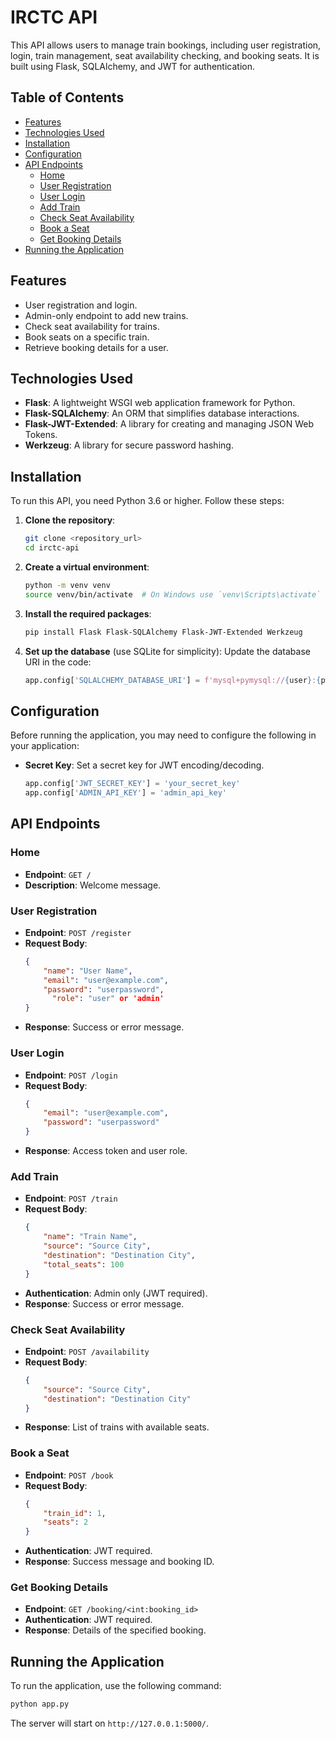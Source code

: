 # IRCTC API

 This API allows users to manage train bookings, including user registration, login, train management, seat availability checking, and booking seats. It is built using Flask, SQLAlchemy, and JWT for authentication.

## Table of Contents

- [Features](#features)
- [Technologies Used](#technologies-used)
- [Installation](#installation)
- [Configuration](#configuration)
- [API Endpoints](#api-endpoints)
  - [Home](#home)
  - [User Registration](#user-registration)
  - [User Login](#user-login)
  - [Add Train](#add-train)
  - [Check Seat Availability](#check-seat-availability)
  - [Book a Seat](#book-a-seat)
  - [Get Booking Details](#get-booking-details)
- [Running the Application](#running-the-application)

## Features

- User registration and login.
- Admin-only endpoint to add new trains.
- Check seat availability for trains.
- Book seats on a specific train.
- Retrieve booking details for a user.

## Technologies Used

- **Flask**: A lightweight WSGI web application framework for Python.
- **Flask-SQLAlchemy**: An ORM that simplifies database interactions.
- **Flask-JWT-Extended**: A library for creating and managing JSON Web Tokens.
- **Werkzeug**: A library for secure password hashing.

## Installation

To run this API, you need Python 3.6 or higher. Follow these steps:

1. **Clone the repository**:
   ```bash
   git clone <repository_url>
   cd irctc-api
   ```

2. **Create a virtual environment**:
   ```bash
   python -m venv venv
   source venv/bin/activate  # On Windows use `venv\Scripts\activate`
   ```

3. **Install the required packages**:
   ```bash
   pip install Flask Flask-SQLAlchemy Flask-JWT-Extended Werkzeug
   ```

4. **Set up the database** (use SQLite for simplicity):
   Update the database URI in the code:
   ```python
   app.config['SQLALCHEMY_DATABASE_URI'] = f'mysql+pymysql://{user}:{pwd}@{host}/{db}'
   ```

## Configuration

Before running the application, you may need to configure the following in your application:

- **Secret Key**: Set a secret key for JWT encoding/decoding.
   ```python
   app.config['JWT_SECRET_KEY'] = 'your_secret_key'
   app.config['ADMIN_API_KEY'] = 'admin_api_key'
   ```

## API Endpoints

### Home
- **Endpoint**: `GET /`
- **Description**: Welcome message.

### User Registration
- **Endpoint**: `POST /register`
- **Request Body**:
  ```json
  {
      "name": "User Name",
      "email": "user@example.com",
      "password": "userpassword",
        "role": "user" or 'admin'
  }
  ```
- **Response**: Success or error message.

### User Login
- **Endpoint**: `POST /login`
- **Request Body**:
  ```json
  {
      "email": "user@example.com",
      "password": "userpassword"
  }
  ```
- **Response**: Access token and user role.

### Add Train
- **Endpoint**: `POST /train`
- **Request Body**:
  ```json
  {
      "name": "Train Name",
      "source": "Source City",
      "destination": "Destination City",
      "total_seats": 100
  }
  ```
- **Authentication**: Admin only (JWT required).
- **Response**: Success or error message.

### Check Seat Availability
- **Endpoint**: `POST /availability`
- **Request Body**:
  ```json
  {
      "source": "Source City",
      "destination": "Destination City"
  }
  ```
- **Response**: List of trains with available seats.

### Book a Seat
- **Endpoint**: `POST /book`
- **Request Body**:
  ```json
  {
      "train_id": 1,
      "seats": 2
  }
  ```
- **Authentication**: JWT required.
- **Response**: Success message and booking ID.

### Get Booking Details
- **Endpoint**: `GET /booking/<int:booking_id>`
- **Authentication**: JWT required.
- **Response**: Details of the specified booking.

## Running the Application

To run the application, use the following command:

```bash
python app.py
```

The server will start on `http://127.0.0.1:5000/`.
